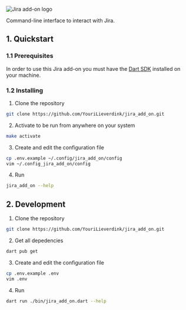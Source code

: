 ![Jira add-on logo](https://github.com/YouriLieverdink/jira_add_on/assets/89806453/bde3f778-491b-4ab4-8124-1b67ab277d2b)

Command-line interface to interact with Jira.

## 1. Quickstart

### 1.1 Prerequisites

In order to use this Jira add-on you must have the [Dart SDK](https://dart.dev/get-dart) installed on your machine.

### 1.2 Installing

1. Clone the repository
```sh
git clone https://github.com/YouriLieverdink/jira_add_on.git
```

2. Activate to be run from anywhere on your system
```sh
make activate
```

3. Create and edit the configuration file
```sh
cp .env.example ~/.config/jira_add_on/config
vim ~/.config_jira_add_on/config
```

4. Run
```sh
jira_add_on --help
```

## 2. Development

1. Clone the repository
```sh
git clone https://github.com/YouriLieverdink/jira_add_on.git
```

2. Get all depedencies
```sh
dart pub get
```

3. Create and edit the configuration file
```sh
cp .env.example .env
vim .env
```

4. Run
```sh
dart run ./bin/jira_add_on.dart --help
```
